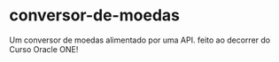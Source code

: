 # conversor-de-moedas

Um conversor de moedas alimentado por uma API. feito ao decorrer do Curso Oracle ONE!
